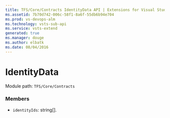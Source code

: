 ```yaml
---
title: TFS/Core/Contracts IdentityData API | Extensions for Visual Studio Team Services
ms.assetid: 7b70d742-006c-58f1-8a6f-55db6b94e704
ms.prod: vs-devops-alm
ms.technology: vsts-sub-api
ms.service: vsts-extend
generated: true
ms.manager: douge
ms.author: elbatk
ms.date: 08/04/2016
---
```


# IdentityData

Module path: `TFS/Core/Contracts`


### Members

* `identityIds`: string[]. 

